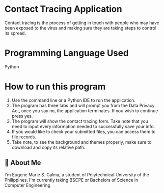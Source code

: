 # Contact Tracing Application

Contact tracing is the process of getting in touch with people who may have been exposed to the virus and making sure they are taking steps to control its spread.

# Programming Language Used
Python

# How to run this program
1. Use the command line or a Python IDE to run the application.
2. The program has three tabs and will prompt you from the Data Privacy Act, once you say no, the application terminates. If you wish to continue press yes.
3. The program will show the contact tracing form. Take note that you need to input every information needed to successfully save your info.
4. If you would like to check your submitted files, you can access them to file records.
5. Take note, to see the background and themes properly, make sure to download and copy its relative path.

## 🚀 About Me
I'm Eugene Marie S. Calma, a student of Polytechnical University of the Philippines. I'm currently taking BSCPE or Bachelors of Science in Computer Engineering. 

